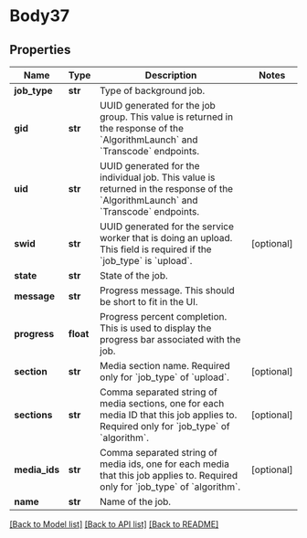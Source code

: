 # Body37

## Properties
Name | Type | Description | Notes
------------ | ------------- | ------------- | -------------
**job_type** | **str** | Type of background job. | 
**gid** | **str** | UUID generated for the job group. This value is returned in the response of the &#x60;AlgorithmLaunch&#x60; and &#x60;Transcode&#x60; endpoints. | 
**uid** | **str** | UUID generated for the individual job. This value is returned in the response of the &#x60;AlgorithmLaunch&#x60; and &#x60;Transcode&#x60; endpoints. | 
**swid** | **str** | UUID generated for the service worker that is doing an upload. This field is required if the &#x60;job_type&#x60; is &#x60;upload&#x60;. | [optional] 
**state** | **str** | State of the job. | 
**message** | **str** | Progress message. This should be short to fit in the UI. | 
**progress** | **float** | Progress percent completion. This is used to display the progress bar associated with the job. | 
**section** | **str** | Media section name. Required only for &#x60;job_type&#x60; of &#x60;upload&#x60;. | [optional] 
**sections** | **str** | Comma separated string of media sections, one for each media ID that this job applies to. Required only for &#x60;job_type&#x60; of &#x60;algorithm&#x60;. | [optional] 
**media_ids** | **str** | Comma separated string of media ids, one for each media that this job applies to. Required only for &#x60;job_type&#x60; of &#x60;algorithm&#x60;. | [optional] 
**name** | **str** | Name of the job. | 

[[Back to Model list]](../README.md#documentation-for-models) [[Back to API list]](../README.md#documentation-for-api-endpoints) [[Back to README]](../README.md)

